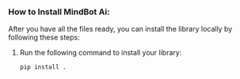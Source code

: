 
### **How to Install MindBot Ai:**

After you have all the files ready, you can install the library locally by following these steps:

1. Run the following command to install your library:
   ```bash
   pip install .
